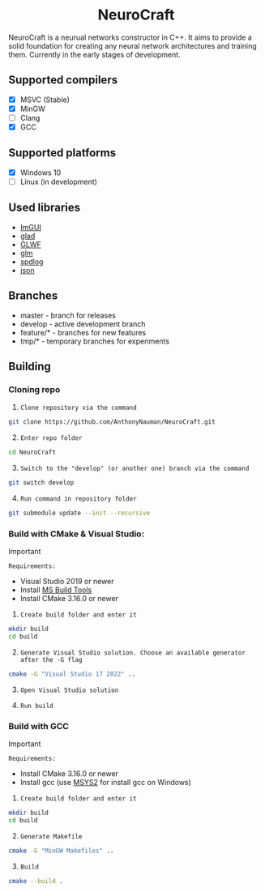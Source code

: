 <p align="center">
 <h1 align="center">NeuroCraft</h2>
</p>

NeuroCraft is a neurual networks constructor  in C++. 
It aims to provide a solid foundation for creating any neural network architectures and training them. Currently in the early stages of development.

## Supported compilers
- [x] MSVC (Stable)
- [x] MinGW
- [ ] Clang
- [x] GCC

## Supported platforms
- [x] Windows 10
- [ ] Linux (in development)

## Used libraries
  * [ImGUI](https://github.com/ocornut/imgui)
  * [glad](https://glad.dav1d.de)
  * [GLWF](https://github.com/glfw/glfw/tree/latest)
  * [glm](https://github.com/g-truc/glm/tree/master)
  * [spdlog](https://github.com/gabime/spdlog/tree/master)
  * [json](https://github.com/nlohmann/json)

## Branches 
 * master - branch for releases
 * develop - active development branch 
 * feature/* - branches for new features
 * tmp/* - temporary branches for experiments

## Building  

 ### Cloning repo
1. ```Clone repository via the command ```
 ```bash
 git clone https://github.com/AnthonyNauman/NeuroCraft.git
 ```
2. ```Enter repo folder```
 ```bash
 cd NeuroCraft
 ```
3. ```Switch to the "develop" (or another one) branch via the command```
 ```bash
 git switch develop
 ```
4. ```Run command in repository folder```
```bash
git submodule update --init --recursive
```

 ### Build with CMake & Visual Studio:
> [!IMPORTANT]
> ```Requirements:```
> - Visual Studio 2019 or newer
> - Install [MS Build Tools](https://download.visualstudio.microsoft.com/download/pr/996d318f-4bd0-4f73-8554-ea3ed556ce9b/9610a60ad452c33dd3f9e8d3b4ce5d88d278f8b063d88717e08e1c0c13c29233/vs_BuildTools.exe) 
> - Install CMake 3.16.0 or newer

1. ```Create build folder and enter it```
```bash
mkdir build
cd build
```
2. ```Generate Visual Studio solution. Choose an available generator after the -G flag```
```bash
cmake -G "Visual Studio 17 2022" ..
```
3. ```Open Visual Studio solution```

4. ```Run build```

 ### Build with GCC
> [!IMPORTANT]
> ```Requirements:```
> - Install CMake 3.16.0 or newer
> - Install gcc (use [MSYS2](https://www.msys2.org) for install gcc on Windows)

1. ```Create build folder and enter it```
```bash
mkdir build
cd build
```
2. ```Generate Makefile```
```bash
cmake -G "MinGW Makefiles" ..
```
3. ```Build```
```bash
cmake --build .
```


 
    



  
  <!-- ## Features -->
